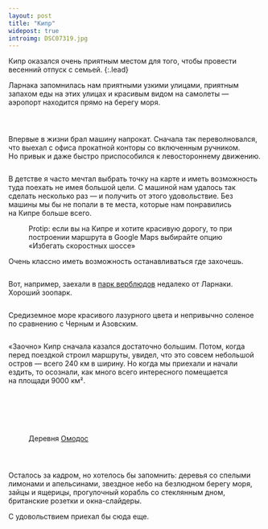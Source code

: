 ```yaml
---
layout: post
title: "Кипр"
widepost: true
introimg: DSC07319.jpg
---
```


Кипр оказался очень приятным местом для того, чтобы провести весенний отпуск с семьей.
{:.lead}

<!-- more -->

<!-- <figure>
  <img src="/i/cyprus/DSC07265.jpg" alt="">
</figure> -->

Ларнака запомнилась нам приятными узкими улицами, приятным запахом еды на этих улицах и красивым видом на самолеты — аэропорт находится прямо на берегу моря.

<figure>
  <img src="/i/cyprus/DSC07288.jpg" alt="">
</figure>

<figure>
  <img src="/i/cyprus/DSC07295.jpg" alt="">
</figure>

<figure>
  <img src="/i/cyprus/DSC07291.jpg" alt="">
</figure>

Впервые в жизни брал машину напрокат. Сначала так переволновался, что выехал с офиса прокатной конторы со включенным ручником. Но привык и даже быстро приспособился к левостороннему движению.

<figure>
  <img src="/i/cyprus/DSC07315.jpg" alt="">
</figure>

<!-- <figure>
  <img src="/i/cyprus/DSC07319.jpg" alt="">
</figure> -->

В детстве я часто мечтал выбрать точку на карте и иметь возможность туда поехать не имея большой цели. С машиной нам удалось так сделать несколько раз — и получить от этого удовольствие. Без машины мы бы не попали в те места, которые нам понравились на Кипре больше всего.

<figure>
  <img src="/i/cyprus/DSC07655.jpg" alt="">
  <figcaption>Protip: если вы на Кипре и хотите красивую дорогу, то при построении маршрута в Google Maps выбирайте опцию «Избегать скоростных шоссе»</figcaption>
</figure>

Очень классно иметь возможность останавливаться где захочешь.

<figure>
  <img src="/i/cyprus/DSC07826.jpg" alt="">
</figure>

Вот, например, заехали в <a href="http://www.camel-park.com/">парк верблюдов</a> недалеко от Ларнаки. Хороший зоопарк.

<figure>
  <img src="/i/cyprus/DSC07448.jpg" alt="">
</figure>

Средиземное море красивого лазурного цвета и непривычно соленое по сравнению с Черным и Азовским.

<figure>
  <img src="/i/cyprus/DSC07346.jpg" alt="">
</figure>

<!-- <figure>
  <img src="/i/cyprus/DSC07482.jpg" alt="">
</figure> -->

«Заочно» Кипр сначала казался достаточно большим. Потом, когда перед поездкой строил маршруты, увидел, что это совсем небольшой остров — всего 240 км в ширину. Но когда мы приехали и начали ездить, то осознали, как много всего интересного помещается на площади 9000 км².

<figure>
  <img src="/i/cyprus/DSC07766.jpg" alt="">
</figure>

<figure>
  <img src="/i/cyprus/DSC07405.jpg" alt="">
</figure>

<figure>
  <img src="/i/cyprus/DSC07491.jpg" alt="">
</figure>

<figure>
  <img src="/i/cyprus/DSC07493.jpg" alt="">
</figure>

<figure>
  <img src="/i/cyprus/DSC07623.jpg" alt="">
</figure>

<figure>
  <img src="/i/cyprus/DSC07652.jpg" alt="">
</figure>

<figure>
  <img src="/i/cyprus/DSC07736.jpg" alt="">
  <figcaption>Деревня <a href="https://en.wikipedia.org/wiki/Omodos">Омодос</a></figcaption>
</figure>

<figure>
  <img src="/i/cyprus/DSC07737.jpg" alt="">
</figure>

<figure>
  <img src="/i/cyprus/DSC07742.jpg" alt="">
</figure>

<figure>
  <img src="/i/cyprus/DSC07769.jpg" alt="">
</figure>

Осталось за кадром, но хотелось бы запомнить: деревья со спелыми лимонами и апельсинами, звездное небо на безлюдном берегу моря, зайцы и ящерицы, прогулочный корабль со стеклянным дном, британские розетки и окна-слайдеры.

С удовольствием приехал бы сюда еще.
